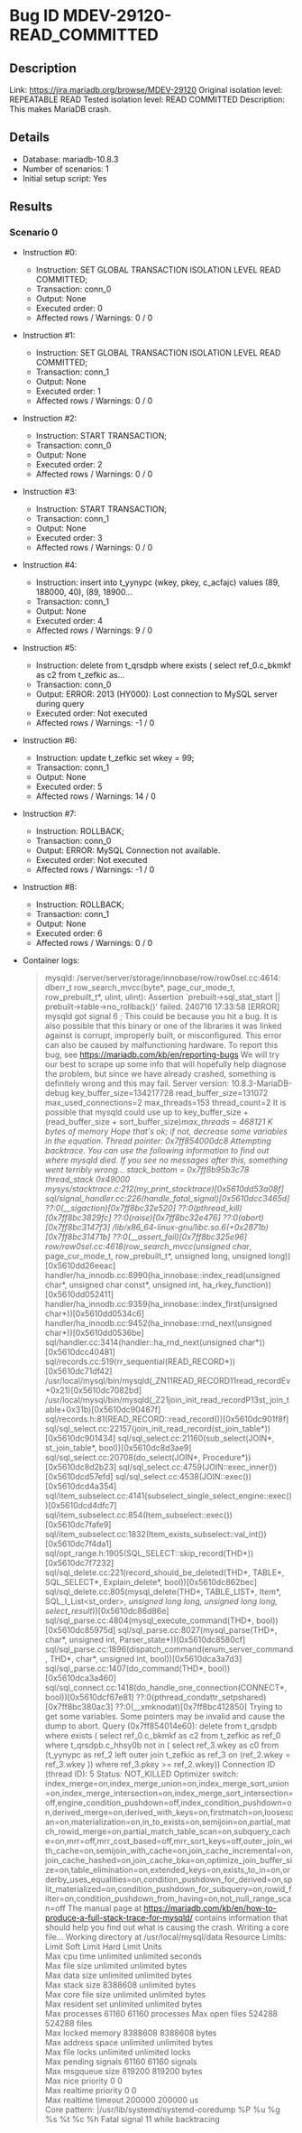 # Bug ID MDEV-29120-READ_COMMITTED

## Description

Link:                     https://jira.mariadb.org/browse/MDEV-29120
Original isolation level: REPEATABLE READ
Tested isolation level:   READ COMMITTED
Description:              This makes MariaDB crash.


## Details
 * Database: mariadb-10.8.3
 * Number of scenarios: 1
 * Initial setup script: Yes

## Results
### Scenario 0
 * Instruction #0:
     - Instruction:  SET GLOBAL TRANSACTION ISOLATION LEVEL READ COMMITTED;
     - Transaction: conn_0
     - Output: None
     - Executed order: 0
     - Affected rows / Warnings: 0 / 0
 * Instruction #1:
     - Instruction:  SET GLOBAL TRANSACTION ISOLATION LEVEL READ COMMITTED;
     - Transaction: conn_1
     - Output: None
     - Executed order: 1
     - Affected rows / Warnings: 0 / 0
 * Instruction #2:
     - Instruction:  START TRANSACTION;
     - Transaction: conn_0
     - Output: None
     - Executed order: 2
     - Affected rows / Warnings: 0 / 0
 * Instruction #3:
     - Instruction:  START TRANSACTION;
     - Transaction: conn_1
     - Output: None
     - Executed order: 3
     - Affected rows / Warnings: 0 / 0
 * Instruction #4:
     - Instruction:  insert into t_yynypc (wkey, pkey, c_acfajc) values (89, 188000, 40), (89, 18900...
     - Transaction: conn_1
     - Output: None
     - Executed order: 4
     - Affected rows / Warnings: 9 / 0
 * Instruction #5:
     - Instruction:  delete from t_qrsdpb where exists ( select ref_0.c_bkmkf as c2 from t_zefkic as...
     - Transaction: conn_0
     - Output: ERROR: 2013 (HY000): Lost connection to MySQL server during query
     - Executed order: Not executed
     - Affected rows / Warnings: -1 / 0
 * Instruction #6:
     - Instruction:  update t_zefkic set wkey = 99;
     - Transaction: conn_1
     - Output: None
     - Executed order: 5
     - Affected rows / Warnings: 14 / 0
 * Instruction #7:
     - Instruction:  ROLLBACK;
     - Transaction: conn_0
     - Output: ERROR: MySQL Connection not available.
     - Executed order: Not executed
     - Affected rows / Warnings: -1 / 0
 * Instruction #8:
     - Instruction:  ROLLBACK;
     - Transaction: conn_1
     - Output: None
     - Executed order: 6
     - Affected rows / Warnings: 0 / 0

 * Container logs:
   > mysqld: /server/server/storage/innobase/row/row0sel.cc:4614: dberr_t row_search_mvcc(byte*, page_cur_mode_t, row_prebuilt_t*, ulint, ulint): Assertion `prebuilt->sql_stat_start || prebuilt->table->no_rollback()' failed.
   > 240716 17:33:58 [ERROR] mysqld got signal 6 ;
   > This could be because you hit a bug. It is also possible that this binary
   > or one of the libraries it was linked against is corrupt, improperly built,
   > or misconfigured. This error can also be caused by malfunctioning hardware.
   > To report this bug, see https://mariadb.com/kb/en/reporting-bugs
   > We will try our best to scrape up some info that will hopefully help
   > diagnose the problem, but since we have already crashed, 
   > something is definitely wrong and this may fail.
   > Server version: 10.8.3-MariaDB-debug
   > key_buffer_size=134217728
   > read_buffer_size=131072
   > max_used_connections=2
   > max_threads=153
   > thread_count=2
   > It is possible that mysqld could use up to 
   > key_buffer_size + (read_buffer_size + sort_buffer_size)*max_threads = 468121 K  bytes of memory
   > Hope that's ok; if not, decrease some variables in the equation.
   > Thread pointer: 0x7ff854000dc8
   > Attempting backtrace. You can use the following information to find out
   > where mysqld died. If you see no messages after this, something went
   > terribly wrong...
   > stack_bottom = 0x7ff8b95b3c78 thread_stack 0x49000
   > mysys/stacktrace.c:212(my_print_stacktrace)[0x5610dd53a08f]
   > sql/signal_handler.cc:226(handle_fatal_signal)[0x5610dcc3465d]
   > ??:0(__sigaction)[0x7ff8bc32e520]
   > ??:0(pthread_kill)[0x7ff8bc3829fc]
   > ??:0(raise)[0x7ff8bc32e476]
   > ??:0(abort)[0x7ff8bc3147f3]
   > /lib/x86_64-linux-gnu/libc.so.6(+0x2871b)[0x7ff8bc31471b]
   > ??:0(__assert_fail)[0x7ff8bc325e96]
   > row/row0sel.cc:4618(row_search_mvcc(unsigned char*, page_cur_mode_t, row_prebuilt_t*, unsigned long, unsigned long))[0x5610dd26eeac]
   > handler/ha_innodb.cc:8990(ha_innobase::index_read(unsigned char*, unsigned char const*, unsigned int, ha_rkey_function))[0x5610dd052411]
   > handler/ha_innodb.cc:9359(ha_innobase::index_first(unsigned char*))[0x5610dd0534c6]
   > handler/ha_innodb.cc:9452(ha_innobase::rnd_next(unsigned char*))[0x5610dd0536be]
   > sql/handler.cc:3414(handler::ha_rnd_next(unsigned char*))[0x5610dcc40481]
   > sql/records.cc:519(rr_sequential(READ_RECORD*))[0x5610dc71df42]
   > /usr/local/mysql/bin/mysqld(_ZN11READ_RECORD11read_recordEv+0x21)[0x5610dc7082bd]
   > /usr/local/mysql/bin/mysqld(_Z21join_init_read_recordP13st_join_table+0x31b)[0x5610dc90467f]
   > sql/records.h:81(READ_RECORD::read_record())[0x5610dc901f8f]
   > sql/sql_select.cc:22157(join_init_read_record(st_join_table*))[0x5610dc901434]
   > sql/sql_select.cc:21160(sub_select(JOIN*, st_join_table*, bool))[0x5610dc8d3ae9]
   > sql/sql_select.cc:20708(do_select(JOIN*, Procedure*))[0x5610dc8d2b23]
   > sql/sql_select.cc:4759(JOIN::exec_inner())[0x5610dcd57efd]
   > sql/sql_select.cc:4538(JOIN::exec())[0x5610dcd4a354]
   > sql/item_subselect.cc:4141(subselect_single_select_engine::exec())[0x5610dcd4dfc7]
   > sql/item_subselect.cc:854(Item_subselect::exec())[0x5610dc7fafe9]
   > sql/item_subselect.cc:1832(Item_exists_subselect::val_int())[0x5610dc7f4da1]
   > sql/opt_range.h:1905(SQL_SELECT::skip_record(THD*))[0x5610dc7f7232]
   > sql/sql_delete.cc:221(record_should_be_deleted(THD*, TABLE*, SQL_SELECT*, Explain_delete*, bool))[0x5610dc862bec]
   > sql/sql_delete.cc:805(mysql_delete(THD*, TABLE_LIST*, Item*, SQL_I_List<st_order>*, unsigned long long, unsigned long long, select_result*))[0x5610dc86d86e]
   > sql/sql_parse.cc:4804(mysql_execute_command(THD*, bool))[0x5610dc85975d]
   > sql/sql_parse.cc:8027(mysql_parse(THD*, char*, unsigned int, Parser_state*))[0x5610dc8580cf]
   > sql/sql_parse.cc:1896(dispatch_command(enum_server_command, THD*, char*, unsigned int, bool))[0x5610dca3a7d3]
   > sql/sql_parse.cc:1407(do_command(THD*, bool))[0x5610dca3a460]
   > sql/sql_connect.cc:1418(do_handle_one_connection(CONNECT*, bool))[0x5610dcf67e81]
   > ??:0(pthread_condattr_setpshared)[0x7ff8bc380ac3]
   > ??:0(__xmknodat)[0x7ff8bc412850]
   > Trying to get some variables.
   > Some pointers may be invalid and cause the dump to abort.
   > Query (0x7ff854014e60): delete from t_qrsdpb where exists ( select ref_0.c_bkmkf as c2 from t_zefkic as ref_0 where t_qrsdpb.c_hhsy0b not in ( select ref_3.wkey as c0 from (t_yynypc as ref_2 left outer join t_zefkic as ref_3 on (ref_2.wkey = ref_3.wkey )) where ref_3.pkey >= ref_2.wkey))
   > Connection ID (thread ID): 5
   > Status: NOT_KILLED
   > Optimizer switch: index_merge=on,index_merge_union=on,index_merge_sort_union=on,index_merge_intersection=on,index_merge_sort_intersection=off,engine_condition_pushdown=off,index_condition_pushdown=on,derived_merge=on,derived_with_keys=on,firstmatch=on,loosescan=on,materialization=on,in_to_exists=on,semijoin=on,partial_match_rowid_merge=on,partial_match_table_scan=on,subquery_cache=on,mrr=off,mrr_cost_based=off,mrr_sort_keys=off,outer_join_with_cache=on,semijoin_with_cache=on,join_cache_incremental=on,join_cache_hashed=on,join_cache_bka=on,optimize_join_buffer_size=on,table_elimination=on,extended_keys=on,exists_to_in=on,orderby_uses_equalities=on,condition_pushdown_for_derived=on,split_materialized=on,condition_pushdown_for_subquery=on,rowid_filter=on,condition_pushdown_from_having=on,not_null_range_scan=off
   > The manual page at https://mariadb.com/kb/en/how-to-produce-a-full-stack-trace-for-mysqld/ contains
   > information that should help you find out what is causing the crash.
   > Writing a core file...
   > Working directory at /usr/local/mysql/data
   > Resource Limits:
   > Limit                     Soft Limit           Hard Limit           Units     
   > Max cpu time              unlimited            unlimited            seconds   
   > Max file size             unlimited            unlimited            bytes     
   > Max data size             unlimited            unlimited            bytes     
   > Max stack size            8388608              unlimited            bytes     
   > Max core file size        unlimited            unlimited            bytes     
   > Max resident set          unlimited            unlimited            bytes     
   > Max processes             61160                61160                processes 
   > Max open files            524288               524288               files     
   > Max locked memory         8388608              8388608              bytes     
   > Max address space         unlimited            unlimited            bytes     
   > Max file locks            unlimited            unlimited            locks     
   > Max pending signals       61160                61160                signals   
   > Max msgqueue size         819200               819200               bytes     
   > Max nice priority         0                    0                    
   > Max realtime priority     0                    0                    
   > Max realtime timeout      200000               200000               us        
   > Core pattern: |/usr/lib/systemd/systemd-coredump %P %u %g %s %t %c %h
   > Fatal signal 11 while backtracing

